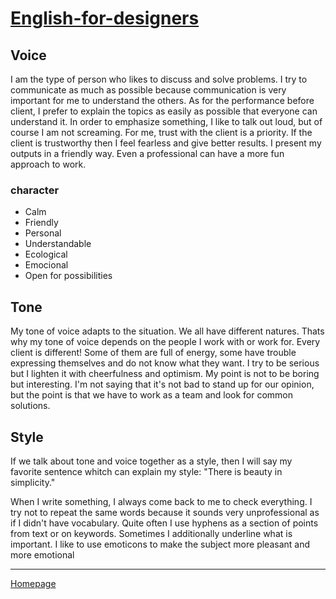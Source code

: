 # [English-for-designers](https://github.com/RonaldRonno/english-for-designers/blob/main/README.md)
## Voice
I am the type of person who likes to discuss and solve problems. I try to communicate as much as possible because communication is very important for me to understand the others. As for the performance before client, I prefer to explain the topics as easily as possible that everyone can understand it. In order to emphasize something, I like to talk out loud, but of course I am not screaming. For me, trust with the client is a priority. If the client is trustworthy then I feel fearless and give better results. I present my outputs in a friendly way. Even a professional can have a more fun approach to work.

### character
- Calm 
- Friendly
- Personal
- Understandable
- Ecological
- Emocional
- Open for possibilities


## Tone
My tone of voice adapts to the situation. We all have different natures. Thats why my tone of voice depends on the people I work with or work for. Every client is different! Some of them are full of energy, some have trouble expressing themselves and do not know what they want. I try to be serious but I lighten it with cheerfulness and optimism. My point is not to be boring but interesting. I'm not saying that it's not bad to stand up for our opinion, but the point is that we have to work as a team and look for common solutions.


## Style
If we talk about tone and voice together as a style, then I will say my favorite sentence whitch can explain my style: "There is beauty in simplicity." 

When I write something, I always come back to me to check everything. I try not to repeat the same words because it sounds very unprofessional as if I didn't have vocabulary. Quite often I use hyphens as a section of points from text or on keywords.
Sometimes I additionally underline what is important. I like to use emoticons to make the subject more pleasant and more emotional
___
[Homepage](https://github.com/RonaldRonno/english-for-designers/blob/main/README.md)
